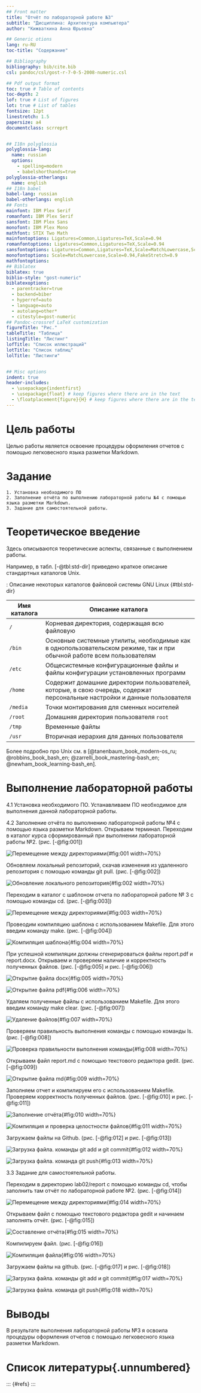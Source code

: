 ```yaml
---
## Front matter
title: "Отчёт по лабораторной работе №3"
subtitle: "Дисциплина: Архитектура компьютера"
author: "Кижваткина Анна Юрьевна"

## Generic otions
lang: ru-RU
toc-title: "Содержание"

## Bibliography
bibliography: bib/cite.bib
csl: pandoc/csl/gost-r-7-0-5-2008-numeric.csl

## Pdf output format
toc: true # Table of contents
toc-depth: 2
lof: true # List of figures
lot: true # List of tables
fontsize: 12pt
linestretch: 1.5
papersize: a4
documentclass: scrreprt


## I18n polyglossia
polyglossia-lang:
  name: russian
  options:
	- spelling=modern
	- babelshorthands=true
polyglossia-otherlangs:
  name: english
## I18n babel
babel-lang: russian
babel-otherlangs: english
## Fonts
mainfont: IBM Plex Serif
romanfont: IBM Plex Serif
sansfont: IBM Plex Sans
monofont: IBM Plex Mono
mathfont: STIX Two Math
mainfontoptions: Ligatures=Common,Ligatures=TeX,Scale=0.94
romanfontoptions: Ligatures=Common,Ligatures=TeX,Scale=0.94
sansfontoptions: Ligatures=Common,Ligatures=TeX,Scale=MatchLowercase,Scale=0.94
monofontoptions: Scale=MatchLowercase,Scale=0.94,FakeStretch=0.9
mathfontoptions:
## Biblatex
biblatex: true
biblio-style: "gost-numeric"
biblatexoptions:
  - parentracker=true
  - backend=biber
  - hyperref=auto
  - language=auto
  - autolang=other*
  - citestyle=gost-numeric
## Pandoc-crossref LaTeX customization
figureTitle: "Рис."
tableTitle: "Таблица"
listingTitle: "Листинг"
lofTitle: "Список иллюстраций"
lotTitle: "Список таблиц"
lolTitle: "Листинги"


## Misc options
indent: true
header-includes:
  - \usepackage{indentfirst}
  - \usepackage{float} # keep figures where there are in the text
  - \floatplacement{figure}{H} # keep figures where there are in the text
---
```


# Цель работы

Целью работы является освоение процедуры оформления отчетов с помощью легковесного языка разметки Markdown.

# Задание

    1. Установка необходимого ПО
    2. Заполнение отчёта по выполнению лабораторной работы №4 с помощью языка разметки Markdown.
    3. Задание для самостоятельной работы.
    
# Теоретическое введение

Здесь описываются теоретические аспекты, связанные с выполнением работы.

Например, в табл. [-@tbl:std-dir] приведено краткое описание стандартных каталогов Unix.

: Описание некоторых каталогов файловой системы GNU Linux {#tbl:std-dir}

| Имя каталога | Описание каталога                                                                                                          |
|--------------|----------------------------------------------------------------------------------------------------------------------------|
| `/`          | Корневая директория, содержащая всю файловую                                                                               |
| `/bin `      | Основные системные утилиты, необходимые как в однопользовательском режиме, так и при обычной работе всем пользователям     |
| `/etc`       | Общесистемные конфигурационные файлы и файлы конфигурации установленных программ                                           |
| `/home`      | Содержит домашние директории пользователей, которые, в свою очередь, содержат персональные настройки и данные пользователя |
| `/media`     | Точки монтирования для сменных носителей                                                                                   |
| `/root`      | Домашняя директория пользователя  `root`                                                                                   |
| `/tmp`       | Временные файлы                                                                                                            |
| `/usr`       | Вторичная иерархия для данных пользователя                                                                                 |

Более подробно про Unix см. в [@tanenbaum_book_modern-os_ru; @robbins_book_bash_en; @zarrelli_book_mastering-bash_en; @newham_book_learning-bash_en].

# Выполнение лабораторной работы

4.1 Установка необходимого ПО.
Устанавливаем ПО необходимое для выполнения данной лабораторной работы.

4.2 Заполнение отчёта по выполнению лабораторной работы №4 с помощью языка разметки Markdown.
Открываем терминал. Переходим в каталог курса сформированный при выполнении лабораторной работы №2. (рис. [-@fig:001])

![Перемещение между директориями](image/1.png){#fig:001 width=70%}

Обновляем локальный репозиторий, скачав изменения из удаленного репозитория с помощью команды git pull. (рис. [-@fig:002])

![Обновление локального репозитория](image/2.png){#fig:002 width=70%}

Переходим в каталог с шаблоном отчета по лабораторной работе № 3 с помощью команды cd. (рис. [-@fig:003])

![Перемещение между директориями](image/3.png){#fig:003 width=70%}

Провеодим компиляцию шаблона с использованием Makefile. Для этого введим команду make. (рис. [-@fig:004])

![Компиляция шаблона](image/4.png){#fig:004 width=70%}

При успешной компиляции должны сгенерироваться файлы report.pdf и report.docx. Открываем и проверяем наличие и корректность полученных файлов. (рис. [-@fig:005] и рис. [-@fig:006])

![Открытие файла docx](image/5.png){#fig:005 width=70%}

![Открытие файла pdf](image/6.png){#fig:006 width=70%}

Удаляем полученные файлы с использованием Makefile. Для этого введим команду make clear. (рис. [-@fig:007])

![Удаление файлов](image/7.png){#fig:007 width=70%}

Проверяем правильность выполнения команды с помощью команды ls. (рис. [-@fig:008])

![Проверка правильности выполнения команды](image/8.png){#fig:008 width=70%}

Открываем файл report.md c помощью текстового редактора gedit. (рис. [-@fig:009])

![Открытие файла md](image/9.png){#fig:009 width=70%}

Заполняем отчет и компилируем его с использованием Makefile. Проверяем корректность полученных файлов. (рис. [-@fig:010] и рис. [-@fig:011])

![Заполнение отчёта](image/10.png){#fig:010 width=70%}

![Компиляция и проверка целостности файлов](image/11.png){#fig:011 width=70%}

Загружаем файлы на Github. (рис. [-@fig:012] и рис. [-@fig:013])

![Загрузка файла. команды git add и git commit](image/12.png){#fig:012 width=70%}

![Загрузка файла. команда git push](image/13.png){#fig:013 width=70%}

3.3 Задание для самостоятельной работы.

Переходим в директорию lab02/report с помощью команды cd, чтобы заполнить там отчёт по лабораторной работе №2. (рис. [-@fig:014])

![Перемещение между директориями](image/14.png){#fig:014 width=70%}

Открываем файл с помощью текстового редактора gedit и начинаем заполнять отчёт. (рис. [-@fig:015])

![Составление отчёта](image/15.png){#fig:015 width=70%}

Компилируем файл. (рис. [-@fig:016])

![Компиляция файла](image/16.png){#fig:016 width=70%}

Загружаем файлы на github. (рис. [-@fig:017] и рис. [-@fig:018])

![Загрузка файла. команды git add и git commit](image/17.png){#fig:017 width=70%}

![Загрузка файла. команда git push](image/18.png){#fig:018 width=70%}
# Выводы

В результате выполнения лабораторной работы №3 я освоила процедуры оформления отчетов с помощью легковесного языка разметки Markdown.

# Список литературы{.unnumbered}

::: {#refs}
:::
